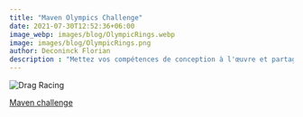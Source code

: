 ```yaml
---
title: "Maven Olympics Challenge"
date: 2021-07-30T12:52:36+06:00
image_webp: images/blog/OlympicRings.webp
image: images/blog/OlympicRings.png
author: Deconinck Florian
description : "Mettez vos compétences de conception à l'œuvre et partagez un visuel d'une seule page retraçant l'histoire des Jeux Olympiques"
---
```


![Drag Racing](https://foukette.github.io/images/blog/OlympicRings.png#thumbnail)

[Maven challenge](https://www.mavenanalytics.io/blog/maven-olympics-challenge)
